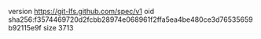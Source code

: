 version https://git-lfs.github.com/spec/v1
oid sha256:f3574469720d2fcbb28974e068961f2ffa5ea4be480ce3d76535659b92115e9f
size 3713
